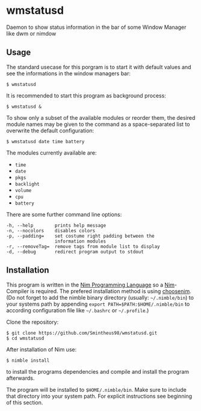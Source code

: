 # wmstatusd
Daemon to show status information in the bar of some Window Manager like dwm or nimdow

## Usage
The standard usecase for this porgram is to start it with default values and see the informations in the window managers bar:
```
$ wmstatusd
```
It is recommended to start this program as background process:
```
$ wmstatusd &
```


To show only a subset of the available modules or reorder them, the desired module names may be given to the command as a space-separated list to overwrite the default configuration:
```
$ wmstatusd date time battery
```
The modules currently available are:
 - `time`
 - `date`
 - `pkgs`
 - `backlight`
 - `volume`
 - `cpu`
 - `battery`


There are some further command line options:
```
-h, --help        prints help message
-n, --nocolors    disables colors
-p, --padding=    set costume right padding between the
                  information modules
-r, --removeTag=  remove tags from module list to display
-d, --debug       redirect program output to stdout
```

## Installation
This program is written in the [Nim Programming Language](https://nim-lang.org) so a [Nim](https://github.com/nim-lang/Nim/)-Compiler is required.
The prefered installation method is using [choosenim](https://github.com/dom96/choosenim).
(Do not forget to add the nimble binary directory (usually: `~/.nimble/bin`) to your systems path by appending `export PATH=$PATH:$HOME/.nimble/bin` to according configuration file like `~/.bashrc` or `~/.profile`.)

Clone the repository:
```
$ git clone https://github.com/Smintheus98/wmstatusd.git
$ cd wmstatusd
```

After installation of Nim use:
```
$ nimble install
```
to install the programs dependencies and compile and install the program afterwards.

The program will be installed to `$HOME/.nimble/bin`.
Make sure to include that directory into your system path.
For explicit instructions see beginning of this section.
